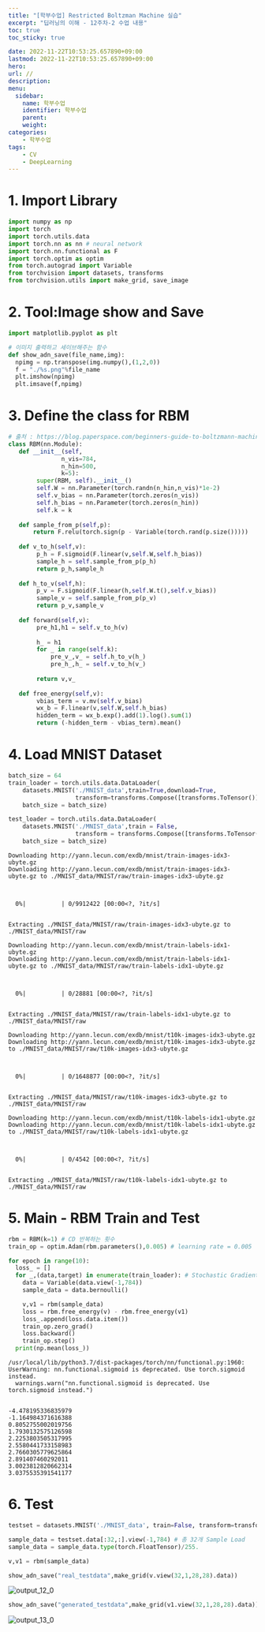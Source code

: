 ```yaml
---
title: "[학부수업] Restricted Boltzman Machine 실습"
excerpt: "딥러닝의 이해 - 12주차-2 수업 내용"
toc: true
toc_sticky: true

date: 2022-11-22T10:53:25.657890+09:00
lastmod: 2022-11-22T10:53:25.657890+09:00
hero: 
url: //
description: 
menu:
  sidebar:
    name: 학부수업
    identifier: 학부수업
    parent: 
    weight: 
categories:
    - 학부수업
tags:
    - CV
    - DeepLearning
---
```

# 1. Import Library


```python
import numpy as np
import torch
import torch.utils.data
import torch.nn as nn # neural network
import torch.nn.functional as F
import torch.optim as optim
from torch.autograd import Variable
from torchvision import datasets, transforms
from torchvision.utils import make_grid, save_image
```

# 2. Tool:Image show and Save


```python
import matplotlib.pyplot as plt

# 이미지 출력하고 세이브해주는 함수
def show_adn_save(file_name,img):
  npimg = np.transpose(img.numpy(),(1,2,0))
  f = "./%s.png"%file_name
  plt.imshow(npimg)
  plt.imsave(f,npimg)
```

# 3. Define the class for RBM


```python
# 출처 : https://blog.paperspace.com/beginners-guide-to-boltzmann-machines-pytorch/
class RBM(nn.Module):
   def __init__(self,
               n_vis=784,
               n_hin=500,
               k=5):
        super(RBM, self).__init__()
        self.W = nn.Parameter(torch.randn(n_hin,n_vis)*1e-2)
        self.v_bias = nn.Parameter(torch.zeros(n_vis))
        self.h_bias = nn.Parameter(torch.zeros(n_hin))
        self.k = k
    
   def sample_from_p(self,p):
       return F.relu(torch.sign(p - Variable(torch.rand(p.size()))))
    
   def v_to_h(self,v):
        p_h = F.sigmoid(F.linear(v,self.W,self.h_bias))
        sample_h = self.sample_from_p(p_h)
        return p_h,sample_h
    
   def h_to_v(self,h):
        p_v = F.sigmoid(F.linear(h,self.W.t(),self.v_bias))
        sample_v = self.sample_from_p(p_v)
        return p_v,sample_v
        
   def forward(self,v):
        pre_h1,h1 = self.v_to_h(v)
        
        h_ = h1
        for _ in range(self.k):
            pre_v_,v_ = self.h_to_v(h_)
            pre_h_,h_ = self.v_to_h(v_)
        
        return v,v_
    
   def free_energy(self,v):
        vbias_term = v.mv(self.v_bias)
        wx_b = F.linear(v,self.W,self.h_bias)
        hidden_term = wx_b.exp().add(1).log().sum(1)
        return (-hidden_term - vbias_term).mean()


```

# 4. Load MNIST Dataset


```python
batch_size = 64
train_loader = torch.utils.data.DataLoader(
    datasets.MNIST('./MNIST_data',train=True,download=True,
                   transform=transforms.Compose([transforms.ToTensor()])),
    batch_size = batch_size)

test_loader = torch.utils.data.DataLoader(
    datasets.MNIST('./MNIST_data',train = False,
                   transform = transforms.Compose([transforms.ToTensor()])),
    batch_size = batch_size)
```

    Downloading http://yann.lecun.com/exdb/mnist/train-images-idx3-ubyte.gz
    Downloading http://yann.lecun.com/exdb/mnist/train-images-idx3-ubyte.gz to ./MNIST_data/MNIST/raw/train-images-idx3-ubyte.gz
    


      0%|          | 0/9912422 [00:00<?, ?it/s]


    Extracting ./MNIST_data/MNIST/raw/train-images-idx3-ubyte.gz to ./MNIST_data/MNIST/raw
    
    Downloading http://yann.lecun.com/exdb/mnist/train-labels-idx1-ubyte.gz
    Downloading http://yann.lecun.com/exdb/mnist/train-labels-idx1-ubyte.gz to ./MNIST_data/MNIST/raw/train-labels-idx1-ubyte.gz
    


      0%|          | 0/28881 [00:00<?, ?it/s]


    Extracting ./MNIST_data/MNIST/raw/train-labels-idx1-ubyte.gz to ./MNIST_data/MNIST/raw
    
    Downloading http://yann.lecun.com/exdb/mnist/t10k-images-idx3-ubyte.gz
    Downloading http://yann.lecun.com/exdb/mnist/t10k-images-idx3-ubyte.gz to ./MNIST_data/MNIST/raw/t10k-images-idx3-ubyte.gz
    


      0%|          | 0/1648877 [00:00<?, ?it/s]


    Extracting ./MNIST_data/MNIST/raw/t10k-images-idx3-ubyte.gz to ./MNIST_data/MNIST/raw
    
    Downloading http://yann.lecun.com/exdb/mnist/t10k-labels-idx1-ubyte.gz
    Downloading http://yann.lecun.com/exdb/mnist/t10k-labels-idx1-ubyte.gz to ./MNIST_data/MNIST/raw/t10k-labels-idx1-ubyte.gz
    


      0%|          | 0/4542 [00:00<?, ?it/s]


    Extracting ./MNIST_data/MNIST/raw/t10k-labels-idx1-ubyte.gz to ./MNIST_data/MNIST/raw
    
    

# 5. Main - RBM Train and Test


```python
rbm = RBM(k=1) # CD 반복하는 횟수
train_op = optim.Adam(rbm.parameters(),0.005) # learning rate = 0.005

for epoch in range(10):
  loss_ = []
  for _,(data,target) in enumerate(train_loader): # Stochastic Gradient Descent
    data = Variable(data.view(-1,784))
    sample_data = data.bernoulli()

    v,v1 = rbm(sample_data)
    loss = rbm.free_energy(v) - rbm.free_energy(v1)
    loss_.append(loss.data.item())
    train_op.zero_grad()
    loss.backward()
    train_op.step()
  print(np.mean(loss_))
```

    /usr/local/lib/python3.7/dist-packages/torch/nn/functional.py:1960: UserWarning: nn.functional.sigmoid is deprecated. Use torch.sigmoid instead.
      warnings.warn("nn.functional.sigmoid is deprecated. Use torch.sigmoid instead.")
    

    -4.478195336835979
    -1.164984371616388
    0.8052755002019756
    1.7930132575126598
    2.2253803505317995
    2.5580441733158983
    2.7660305779625864
    2.891407460292011
    3.0023812820662314
    3.0375535391541177
    

# 6. Test


```python
testset = datasets.MNIST('./MNIST_data', train=False, transform=transforms.Compose([transforms.ToTensor()]))

sample_data = testset.data[:32,:].view(-1,784) # 총 32개 Sample Load
sample_data = sample_data.type(torch.FloatTensor)/255.

v,v1 = rbm(sample_data)
```


```python
show_adn_save("real_testdata",make_grid(v.view(32,1,28,28).data))
```


    
![output_12_0](https://user-images.githubusercontent.com/107748183/203196562-5913db39-e187-4b66-bac2-a3027af1cb71.png)
    



```python
show_adn_save("generated_testdata",make_grid(v1.view(32,1,28,28).data))
```
    


![output_13_0](https://user-images.githubusercontent.com/107748183/203196565-0c30a0cc-dd1d-4c05-966b-ad8562692985.png)
